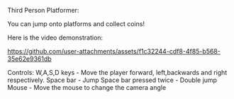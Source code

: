Third Person Platformer:

You can jump onto platforms and collect coins!

Here is the video demonstration:


https://github.com/user-attachments/assets/f1c32244-cdf8-4f85-b568-35e62e9361db



Controls:
W,A,S,D keys - Move the player forward, left,backwards and right respectively.
Space bar - Jump
Space bar pressed twice - Double jump
Mouse - Move the mouse to change the camera angle

